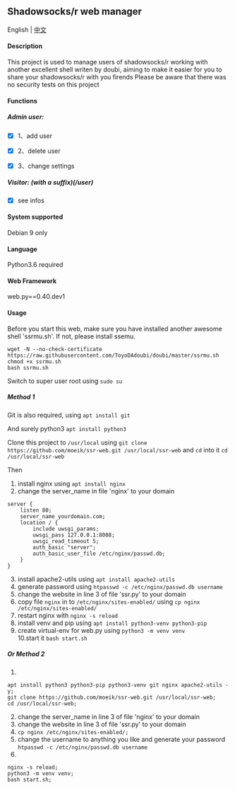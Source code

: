 ## Shadowsocks/r web manager

English | [中文](https://github.com/moeik/ssr-web/blob/master/readme_zh_cn.md)

#### Description

This project is used to manage users of shadowsocks/r working with another excellent shell writen by doubi, aiming to make it easier for you to share your shadowsocks/r with you firends
Please be aware that there was no security tests on this project

#### Functions

##### Admin user:

- [x] 1、add user

- [x] 2、delete user

- [x] 3、change settings

##### Visitor: (with a suffix)(/user)

- [x] see infos

#### System supported

Debian 9 only

#### Language

Python3.6 required

#### Web Framework

web.py==0.40.dev1


#### Usage

Before you start this web, make sure you have installed another awesome shell 'ssrmu.sh'. 
If not, please  install ssemu.
```
wget -N --no-check-certificate https://raw.githubusercontent.com/ToyoDAdoubi/doubi/master/ssrmu.sh
chmod +x ssrmu.sh
bash ssrmu.sh
```

Switch to super user root using `sudo su`

##### Method 1

Git is also required, using `apt install git`

And surely python3 `apt install python3`

Clone this project to `/usr/local`  using `git clone https://github.com/moeik/ssr-web.git /usr/local/ssr-web` 
and `cd` into it `cd /usr/local/ssr-web`

Then

1. install nginx using `apt install nginx` 
2. change the server_name in file 'nginx' to your domain 
```
server {
	listen 80;
	server_name yourdomain.com;
	location / {
		include uwsgi_params;
		uwsgi_pass 127.0.0.1:8008;
		uwsgi_read_timeout 5;
		auth_basic "server";
		auth_basic_user_file /etc/nginx/passwd.db; 
	}
}
```
3. install apache2-utils using `apt install apache2-utils`
4. generate password using `htpasswd -c /etc/nginx/passwd.db username`
5. change the website in line 3 of file 'ssr.py' to your domain        
6. copy file `nginx` in to `/etc/nginx/sites-enabled/` using `cp nginx /etc/nginx/sites-enabled/`                
7. restart nginx with `nginx -s reload`                    
8. install venv and pip using `apt install python3-venv python3-pip`   
9. create virtual-env for web.py using `python3 -m venv venv`          
10.start it `bash start.sh` 

##### Or Method 2

1. 
```
apt install python3 python3-pip python3-venv git nginx apache2-utils -y;
git clone https://github.com/moeik/ssr-web.git /usr/local/ssr-web;
cd /usr/local/ssr-web;
```
2. change the server_name in line 3 of file 'nginx' to your domain
3. change the website in line 3 of file 'ssr.py' to your domain
4. `cp nginx /etc/nginx/sites-enabled/;`
5. change the username to anything you like and generate your password `htpasswd -c /etc/nginx/passwd.db username`
6.

```
nginx -s reload;
python3 -m venv venv;
bash start.sh;

```

